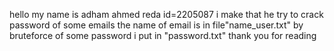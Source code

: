 hello my name is adham ahmed reda 
id=2205087
i make that he try to crack password of some emails  the name of email is in file"name_user.txt" by bruteforce of some password i put in "password.txt"
thank you for reading 
